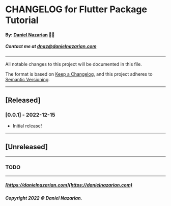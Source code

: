 # CHANGELOG for Flutter Package Tutorial
#### By: [Daniel Nazarian](https://danielnazarian) 🐧👹
##### Contact me at <dnaz@danielnazarian.com>

-------------------------------------------------------

All notable changes to this project will be documented in this file.

The format is based on [Keep a Changelog](https://keepachangelog.com/en/1.0.0/),
and this project adheres to [Semantic Versioning](https://semver.org/spec/v2.0.0.html).


-------------------------------------------------------

## [Released]

### [0.0.1] - 2022-12-15
- Initial release!

-------------------------------------------------------

## [Unreleased]

-------------------------------------------------------
### TODO



-------------------------------------------------------

##### [https://danielnazarian.com](https://danielnazarian.com)
##### Copyright 2022 © Daniel Nazarian.
